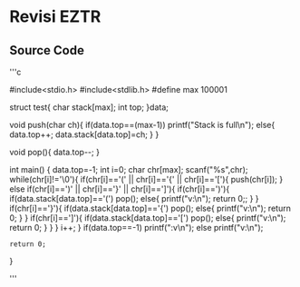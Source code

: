 # Revisi EZTR

## Source Code

'''c

#include<stdio.h>
#include<stdlib.h>
#define max 100001

struct test{
	char stack[max];
	int top;
}data;


void push(char ch){
	if(data.top==(max-1)) printf("Stack is full\n");
	else{
		data.top++;
		data.stack[data.top]=ch;
	}
}

void pop(){
	data.top--;
}

int main()
{
	data.top=-1;
	int i=0;
	char chr[max];
	scanf("%s",chr);
	while(chr[i]!='\0'){
		if(chr[i]=='(' || chr[i]=='{' || chr[i]=='['){
			push(chr[i]);
		}
		else if(chr[i]==')' || chr[i]=='}' || chr[i]==']'){
			if(chr[i]==')'){
				if(data.stack[data.top]=='(') pop();
				else{
					printf("v:\n");
					return 0;;
				}
			}
			if(chr[i]=='}'){
				if(data.stack[data.top]=='{') pop();
				else{
					printf("v:\n");
					return 0;
				}
			}
			if(chr[i]==']'){
				if(data.stack[data.top]=='[') pop();
				else{
					printf("v:\n");
					return 0;
				}
			}
		}
		i++;
	}
	if(data.top==-1) printf(":v\n");
	else printf("v:\n");
	
	return 0;
}

'''
